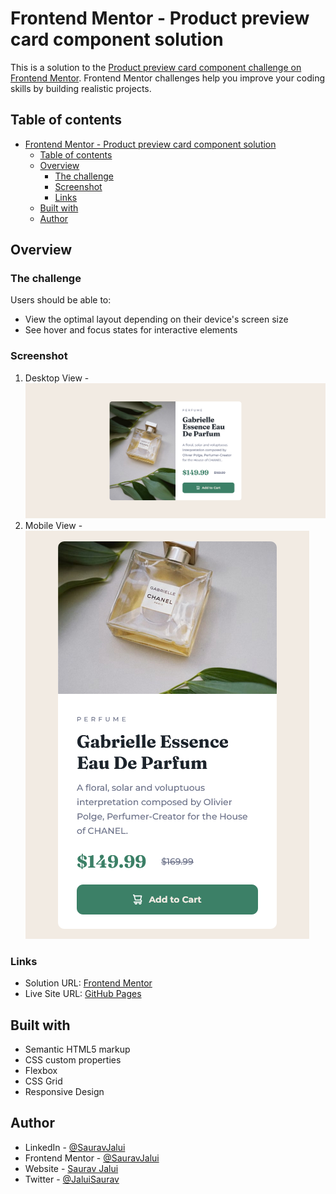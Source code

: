 # Frontend Mentor - Product preview card component solution

This is a solution to the [Product preview card component challenge on Frontend Mentor](https://www.frontendmentor.io/challenges/product-preview-card-component-GO7UmttRfa). Frontend Mentor challenges help you improve your coding skills by building realistic projects.

## Table of contents

- [Frontend Mentor - Product preview card component solution](#frontend-mentor---product-preview-card-component-solution)
  - [Table of contents](#table-of-contents)
  - [Overview](#overview)
    - [The challenge](#the-challenge)
    - [Screenshot](#screenshot)
    - [Links](#links)
  - [Built with](#built-with)
  - [Author](#author)

## Overview

### The challenge

Users should be able to:

- View the optimal layout depending on their device's screen size
- See hover and focus states for interactive elements

### Screenshot

1. Desktop View - ![Desktop View](./screenshot/Desktop-view.png)
2. Mobile View - ![Mobile View](./screenshot/Mobile-view.png)

### Links

- Solution URL: [Frontend Mentor](https://www.frontendmentor.io/solutions/product-preview-card-component-Pu9eV3SL7F)
- Live Site URL: [GitHub Pages](https://sauravjalui.github.io/fem-product-preview-card/)

## Built with

- Semantic HTML5 markup
- CSS custom properties
- Flexbox
- CSS Grid
- Responsive Design

## Author

- LinkedIn - [@SauravJalui](https://linkedin.com/in/sauravjalui)
- Frontend Mentor - [@SauravJalui](https://www.frontendmentor.io/profile/SauravJalui)
- Website - [Saurav Jalui](https://www.sauravjalui.com)
- Twitter - [@JaluiSaurav](https://www.twitter.com/jaluisaurav)
